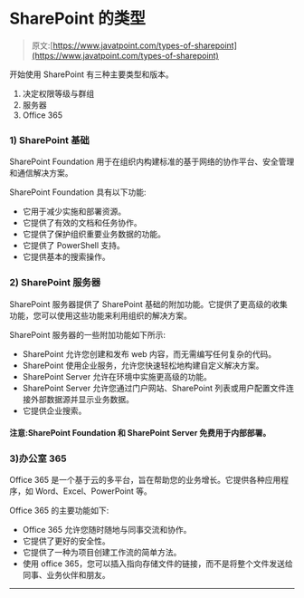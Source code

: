 # SharePoint 的类型

> 原文:[https://www.javatpoint.com/types-of-sharepoint](https://www.javatpoint.com/types-of-sharepoint)

开始使用 SharePoint 有三种主要类型和版本。

1.  决定权限等级与群组
2.  服务器
3.  Office 365

### 1) SharePoint 基础

SharePoint Foundation 用于在组织内构建标准的基于网络的协作平台、安全管理和通信解决方案。

SharePoint Foundation 具有以下功能:

*   它用于减少实施和部署资源。
*   它提供了有效的文档和任务协作。
*   它提供了保护组织重要业务数据的功能。
*   它提供了 PowerShell 支持。
*   它提供基本的搜索操作。

### 2) SharePoint 服务器

SharePoint 服务器提供了 SharePoint 基础的附加功能。它提供了更高级的收集功能，您可以使用这些功能来利用组织的解决方案。

SharePoint 服务器的一些附加功能如下所示:

*   SharePoint 允许您创建和发布 web 内容，而无需编写任何复杂的代码。
*   SharePoint 使用企业服务，允许您快速轻松地构建自定义解决方案。
*   SharePoint Server 允许在环境中实施更高级的功能。
*   SharePoint Server 允许您通过门户网站、SharePoint 列表或用户配置文件连接外部数据源并显示业务数据。
*   它提供企业搜索。

#### 注意:SharePoint Foundation 和 SharePoint Server 免费用于内部部署。

### 3)办公室 365

Office 365 是一个基于云的多平台，旨在帮助您的业务增长。它提供各种应用程序，如 Word、Excel、PowerPoint 等。

Office 365 的主要功能如下:

*   Office 365 允许您随时随地与同事交流和协作。
*   它提供了更好的安全性。
*   它提供了一种为项目创建工作流的简单方法。
*   使用 office 365，您可以插入指向存储文件的链接，而不是将整个文件发送给同事、业务伙伴和朋友。

* * *